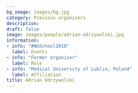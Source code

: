 ```yaml
---
bg_image: images/bg.jpg
category: Previous organizers
description: 
draft: false
image: images/people/adrian-odrzywolski.jpg
information:
- info: "#NGSchool2018"
  label: Events
- info: "Former organizer"
  label: Role
- info: "Medical University of Lublin, Poland"
  label: Affiliation
title: Adrian Odrzywolski
---
```

